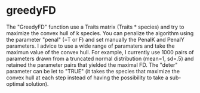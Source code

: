 # greedyFD

The "GreedyFD" function use a Traits matrix (Traits * species) and try to maximize the convex hull of k species. You can penalize the algorithm using the parameter "penal" (=T or F) and set manually the PenalK and PenalY parameters. I advice to use a wide range of paramaters and take the maximun value of the convex hull. For example, I currently use 1000 pairs of parameters drawn from a truncated normal distribution (mean=1, sd=.5) and retained the parameter pairs that yielded the maximal FD.  The "deter" parameter can be let to "TRUE" (it takes the species that maximize the convex hull at each step instead of having the possibility to take a sub-optimal solution).


